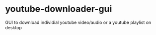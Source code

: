 # youtube-downloader-gui
GUI to download individial youtube video/audio or a youtube playlist on desktop
